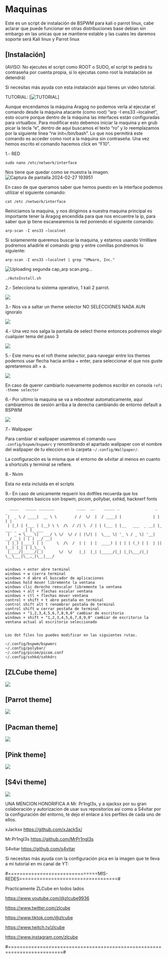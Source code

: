 # Maquinas

Este es un script de instalación de BSPWM para kali o parrot linux, cabe aclarar que puede funcionar en otras distribuciones base debian sin embargo en las unicas que se mantiene estable y las cuales les daremos soporte será Kali linux y Parrot linux

## [Instalación]
(AVISO: No ejecutes el script como ROOT o SUDO, el script te pedirá tu contraseña por cuenta propia, si lo ejecutas como root la instalación se detendrá)

Si necesitas más ayuda con esta instalación aquí tienes un video tutorial.

TUTORIAL: [![TUTORIAL](https://www.youtube.com/watch?v=lbsN90DKNAQ)]

Aunque encendamos la máquina Aragog no podemos verla al ejecutar el comando desde la máquina atacante (como root) “arp -I ens33 –localnet”, esto ocurre porque dentro de la máquina las interfaces están configuradas para virtualbox. Para modificar esto debemos iniciar la maquina y en grub picar la tecla “e”, dentro de aquí buscamos el texto “ro” y lo reemplazamos por la siguiente línea “rw init=/bin/bash”. Lo que nos permitirá este comando es acceder como root a la máquina sin contraseña. Una vez hemos escrito el comando hacemos click en “F10”.

1.- RED

```
sudo nano /etc/network/interface
```
Nos tiene que quedar como se muestra la imagen.
![Captura de pantalla 2024-02-27 193951](https://github.com/Vicctoriaa/VISMA/assets/153718557/44a1151b-10f4-4293-9d0d-6758bdec6e69)

En caso de que queramos saber que hemos puesto en la interface podemos utilizar el siguiente comando:

```
cat /etc /network/interface
```

Reiniciamos la maquina, y nos dirigimos a nuestra maquina principal es importante tener la Aragog encendida para que nos encuentre la ip, para saber que ip tiene escanearemos la red poniendo el siguiente comando:
```
arp-scan -I ens33 –localnet 
```
Si solamenente queremos buscar la maquina, y estamos usando VmWare podremos añadirle el comando grep y entre comillas pondremos lo siguiente:
```
arp-scan -I ens33 –localnet | grep "VMware, Inc."
```
![Uploading segunda cap_arp scan.png…]()


```
./AutoInstall.sh
```
2.- Selecciona tu sistema operativo, 1 kali 2 parrot.

![](https://github.com/ZLCube/AutoBspwm/blob/main/pics/menu.png)

3.- Nos va a saltar un theme selector NO SELECCIONES NADA AUN ignoralo

![](https://github.com/ZLCube/AutoBspwm/blob/main/pics/themes.png)

4.- Una vez nos salga la pantalla de select theme entonces podremos elegir cualquier tema del paso 3

![](https://github.com/ZLCube/AutoBspwm/blob/main/pics/select.png)

5.- Este menu es el rofi theme selector, para navegar entre los themes podemos usar flecha hacia arriba + enter, para seleccionar el que nos guste apretaremos alt + a.

![](https://github.com/ZLCube/AutoBspwm/blob/main/pics/rofi.png)

En caso de querer cambiarlo nuevamente podemos escribir en consola ```rofi -theme selector```

6.- Por ultimo la maquina se va a rebootear automaticamente, aquí cambiaremos de sesión arriba a la derecha cambiando de entorno default a BSPWM

![](https://github.com/ZLCube/AutoBspwm/blob/main/pics/bspwm.png)

7.- Wallpaper

Para cambiar el wallpaper usaremos el comando
``` nano .config/bspwm/bspwmrc ``` y renombrando el apartado wallpaper con el nombre del wallpaper de tu eleccion en la carpeta ```~/.config/Wallpaper/```.

La configuración es la misma que el entorno de s4vitar al menos en cuanto a shortcuts y terminal se refiere.

8.- Nvim

Esta no esta incluida en el scripts






9.- En caso de unicamente requerir los dotfiles recuerda que los componentes basicos son bspwm, picom, pollybar, sxhkd, hacknerf fonts
```
  ____   _____ _______          ____  __    _____ _                _             _       
 |  _ \ / ____|  __ \ \        / /  \/  |  / ____| |              | |           | |      
 | |_) | (___ | |__) \ \  /\  / /| \  / | | (___ | |__   ___  _ __| |_ ___ _   _| |_ ___ 
 |  _ < \___ \|  ___/ \ \/  \/ / | |\/| |  \___ \| '_ \ / _ \| '__| __/ __| | | | __/ __|
 | |_) |____) | |      \  /\  /  | |  | |  ____) | | | | (_) | |  | || (__| |_| | |_\__ \
 |____/|_____/|_|       \/  \/   |_|  |_| |_____/|_| |_|\___/|_|   \__\___|\__,_|\__|___/
                                                                                         

windows + enter abre terminal 
windows + w cierra terminal
windows + d abre el buscador de aplicaciones
windows hold mover libremente la ventana
windows clic derecho reescalar libremente la ventana
windows + alt + flechas escalar ventana
windows + ctl + flechas mover ventana
control + shift + t abre pestaña en terminal
control shift alt t renombrar pestaña de terminal
control shift w cerrar pestaña de terminal
windows + "1,2,3,4,5,6,7,8,9,0" cambiar de escritorio
windows + shift + "1,2,3,4,5,6,7,8,9,0" cambiar de escritorio la ventana actual al escritorio seleccionado


Los dot files los puedes modificar en las siguientes rutas.

~/.config/bspwm/bspwmrc
~/.config/polybar/
~/.config/picom/picom.conf
~/.config/sxhkd/sxhkdrc
```

## [ZLCube theme]
![](https://github.com/ZLCube/AutoBspwm/blob/main/pics/Screenshot%202023-08-26%20151856.png)
## [Parrot theme]
![](https://github.com/ZLCube/AutoBspwm/blob/main/pics/Screenshot_2023-07-30_130115.png)
## [Pacman theme]
![](https://github.com/ZLCube/KaliBspwm/blob/main/Design%20preview%20(Useless)/Picture1.PNG)
## [Pink theme]
![](https://github.com/ZLCube/AutoBspwm/blob/main/pics/Screenshot%202023-09-27%20225812.png)
## [S4vi theme]
![](https://github.com/ZLCube/AutoBspwm/blob/main/pics/Screenshot%202023-09-28%20002751.png)

UNA MENCION HONORIFICA A Mr. Pr1ngl3s, y a xjacksx por su gran colaboración y autorizacion de usar sus repositorios así como a S4vitar por la configuración del entorno, te dejo el enlace a los perfiles de cada uno de ellos.

xJacksx https://github.com/xJackSx/

Mr.Pr1ngl3s https://github.com/MrPr1ngl3s

S4vitar https://github.com/s4vitar

Si necesitas más ayuda con la configuración pica en la imagen que te lleva a mi tutorial en mi canal de YT:


#===============================MIS-REDES==================================#

Practicamente ZLCube en todos lados

https://www.youtube.com/@zlcube9936

https://www.twitter.com/zlcube

https://www.tiktok.com/@zlcube

https://www.twitch.tv/zlcube

https://www.instagram.com/zlcube

#=========================================================================#

